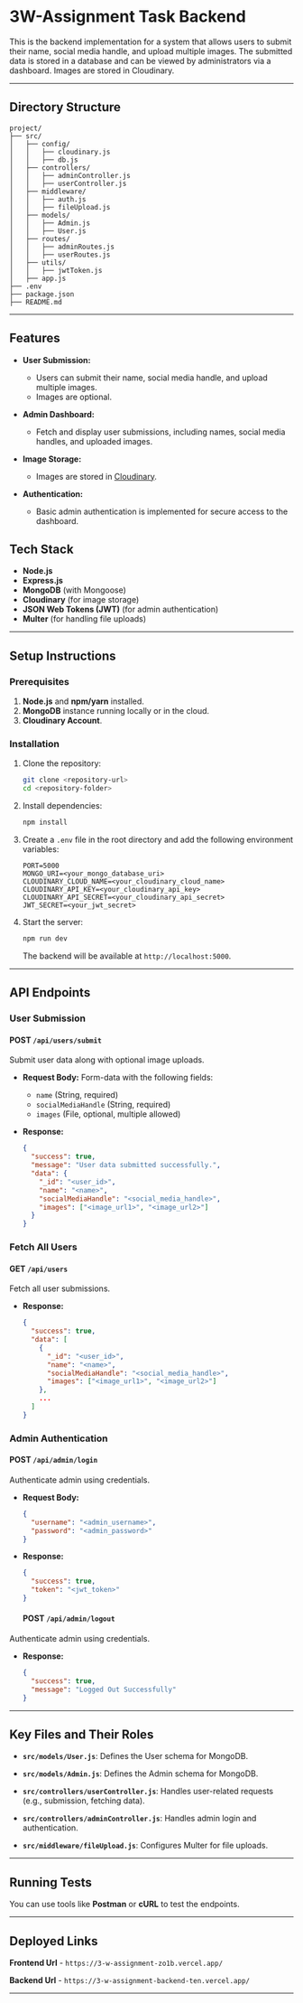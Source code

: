 # 3W-Assignment Task Backend

This is the backend implementation for a system that allows users to submit their name, social media handle, and upload multiple images. The submitted data is stored in a database and can be viewed by administrators via a dashboard. Images are stored in Cloudinary.

---

## Directory Structure

```
project/
├── src/
│   ├── config/
│   │   ├── cloudinary.js
│   │   ├── db.js
│   ├── controllers/
│   │   ├── adminController.js
│   │   ├── userController.js
│   ├── middleware/
│   │   ├── auth.js
│   │   ├── fileUpload.js
│   ├── models/
│   │   ├── Admin.js
│   │   ├── User.js
│   ├── routes/
│   │   ├── adminRoutes.js
│   │   ├── userRoutes.js
│   ├── utils/
│   │   ├── jwtToken.js
│   ├── app.js
├── .env
├── package.json
├── README.md
```

---

## Features

- **User Submission:**
  - Users can submit their name, social media handle, and upload multiple images.
  - Images are optional.

- **Admin Dashboard:**
  - Fetch and display user submissions, including names, social media handles, and uploaded images.

- **Image Storage:**
  - Images are stored in [Cloudinary](https://cloudinary.com/).

- **Authentication:**
  - Basic admin authentication is implemented for secure access to the dashboard.

## Tech Stack

- **Node.js**
- **Express.js**
- **MongoDB** (with Mongoose)
- **Cloudinary** (for image storage)
- **JSON Web Tokens (JWT)** (for admin authentication)
- **Multer** (for handling file uploads)

---

## Setup Instructions

### Prerequisites

1. **Node.js** and **npm/yarn** installed.
2. **MongoDB** instance running locally or in the cloud.
3. **Cloudinary Account**.

### Installation

1. Clone the repository:
   ```bash
   git clone <repository-url>
   cd <repository-folder>
   ```

2. Install dependencies:
   ```bash
   npm install
   ```

3. Create a `.env` file in the root directory and add the following environment variables:
   ```env
   PORT=5000
   MONGO_URI=<your_mongo_database_uri>
   CLOUDINARY_CLOUD_NAME=<your_cloudinary_cloud_name>
   CLOUDINARY_API_KEY=<your_cloudinary_api_key>
   CLOUDINARY_API_SECRET=<your_cloudinary_api_secret>
   JWT_SECRET=<your_jwt_secret>
   ```

4. Start the server:
   ```bash
   npm run dev
   ```
   The backend will be available at `http://localhost:5000`.

---

## API Endpoints

### User Submission

#### POST `/api/users/submit`
Submit user data along with optional image uploads.

- **Request Body:**
  Form-data with the following fields:
  - `name` (String, required)
  - `socialMediaHandle` (String, required)
  - `images` (File, optional, multiple allowed)

- **Response:**
  ```json
  {
    "success": true,
    "message": "User data submitted successfully.",
    "data": {
      "_id": "<user_id>",
      "name": "<name>",
      "socialMediaHandle": "<social_media_handle>",
      "images": ["<image_url1>", "<image_url2>"]
    }
  }
  ```

### Fetch All Users

#### GET `/api/users`
Fetch all user submissions.

- **Response:**
  ```json
  {
    "success": true,
    "data": [
      {
        "_id": "<user_id>",
        "name": "<name>",
        "socialMediaHandle": "<social_media_handle>",
        "images": ["<image_url1>", "<image_url2>"]
      },
      ...
    ]
  }
  ```

### Admin Authentication

#### POST `/api/admin/login`
Authenticate admin using credentials.

- **Request Body:**
  ```json
  {
    "username": "<admin_username>",
    "password": "<admin_password>"
  }
  ```

- **Response:**
  ```json
  {
    "success": true,
    "token": "<jwt_token>"
  }
  ```

  #### POST `/api/admin/logout`
Authenticate admin using credentials.

- **Response:**
  ```json
  {
    "success": true,
    "message": "Logged Out Successfully"
  }
  ```

---

## Key Files and Their Roles

- **`src/models/User.js`**:
  Defines the User schema for MongoDB.

- **`src/models/Admin.js`**:
  Defines the Admin schema for MongoDB.

- **`src/controllers/userController.js`**:
  Handles user-related requests (e.g., submission, fetching data).

- **`src/controllers/adminController.js`**:
  Handles admin login and authentication.

- **`src/middleware/fileUpload.js`**:
  Configures Multer for file uploads.

---

## Running Tests

You can use tools like **Postman** or **cURL** to test the endpoints.

---


## Deployed Links

**Frontend Url** - `https://3-w-assignment-zo1b.vercel.app/`

**Backend Url** -  `https://3-w-assignment-backend-ten.vercel.app/`

---
